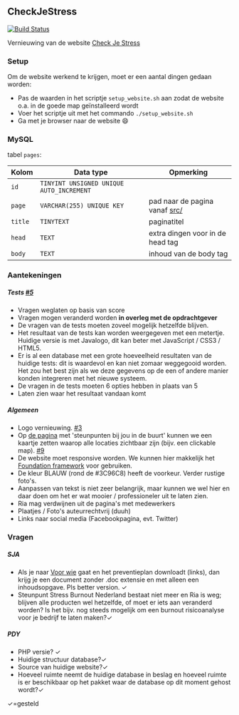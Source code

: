 ## CheckJeStress
[![Build Status](https://travis-ci.org/MateyByrd/CheckJeStress.svg?branch=master)](https://travis-ci.org/MateyByrd/CheckJeStress)

Vernieuwing van de website [Check Je Stress](http://checkjestress.nl/)

### Setup
Om de website werkend te krijgen, moet er een aantal dingen gedaan worden:
* Pas de waarden in het scriptje `setup_website.sh` aan zodat de website o.a. in de goede map geïnstalleerd wordt
* Voer het scriptje uit met het commando `./setup_website.sh`
* Ga met je browser naar de website :smile:

### MySQL
tabel `pages`:

| Kolom | Data type | Opmerking |
|-------|-----------|-----------|
| `id` | `TINYINT UNSIGNED UNIQUE AUTO_INCREMENT` ||
| `page` | `VARCHAR(255) UNIQUE KEY` | pad naar de pagina vanaf [src/](https://github.com/MateyByrd/CheckJeStress/tree/master/src) |
| `title` | `TINYTEXT` | paginatitel |
| `head` | `TEXT` | extra dingen voor in de head tag |
| `body` | `TEXT` | inhoud van de body tag |

### Aantekeningen
##### Tests [#5](https://github.com/MateyByrd/CheckJeStress/issues/5)
* Vragen weglaten op basis van score
* Vragen mogen veranderd worden **in overleg met de opdrachtgever**
* De vragen van de tests moeten zoveel mogelijk hetzelfde blijven.
* Het resultaat van de tests kan worden weergegeven met een metertje. Huidige versie is met Javalogo, dit kan beter met JavaScript / CSS3 / HTML5.
* Er is al een database met een grote hoeveelheid resultaten van de huidige tests: dit is waardevol en kan niet zomaar weggegooid worden. Het zou het best zijn als we deze gegevens op de een of andere manier konden integreren met het nieuwe systeem.
* De vragen in de tests moeten 6 opties hebben in plaats van 5
* Laten zien waar het resultaat vandaan komt

##### Algemeen
* Logo vernieuwing. [#3](https://github.com/MateyByrd/CheckJeStress/issues/3)
* Op [de pagina](http://checkjestress.nl/page1.php) met 'steunpunten bij jou in de buurt' kunnen we een kaartje zetten waarop alle locaties zichtbaar zijn (bijv. een clickable map). [#9](https://github.com/MateyByrd/CheckJeStress/issues/9)
* De website moet responsive worden. We kunnen hier makkelijk het [Foundation framework](http://foundation.zurb.com/) voor gebruiken.
* De kleur BLAUW (rond de #3C96C8) heeft de voorkeur. Verder rustige foto's.
* Aanpassen van tekst is niet zeer belangrijk, maar kunnen we wel hier en daar doen om het er wat mooier / professioneler uit te laten zien.
* Ria mag verdwijnen uit de pagina's met medewerkers
* Plaatjes / Foto's auteurrechtvrij (duuh)
* Links naar social media (Facebookpagina, evt. Twitter)

### Vragen
##### SJA
* Als je naar [Voor wie](http://checkjestress.nl/page5.php) gaat en het preventieplan downloadt (links), dan krijg je een document zonder .doc extensie en met alleen een inhoudsopgave. Pls better version. ✓
* Steunpunt Stress Burnout Nederland bestaat niet meer en Ria is weg; blijven alle producten wel hetzelfde, of moet er iets aan veranderd worden? Is het bijv. nog steeds mogelijk om een burnout risicoanalyse voor je bedrijf te laten maken?✓

##### PDY
* PHP versie? ✓
* Huidige structuur database?✓
* Source van huidige website?✓
* Hoeveel ruimte neemt de huidige database in beslag en hoeveel ruimte is er beschikbaar op het pakket waar de database op dit moment gehost wordt?✓

✓=gesteld 
